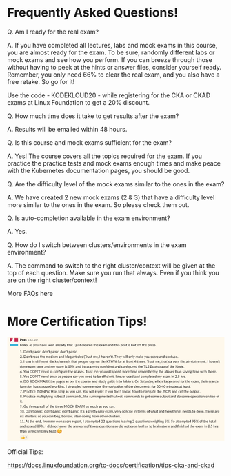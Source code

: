# Frequently Asked Questions!
Q. Am I ready for the real exam?

A. If you have completed all lectures, labs and mock exams in this course, you are almost ready for the exam. To be sure, randomly different labs or mock exams and see how you perform. If you can breeze through those without having to peek at the hints or answer files, consider yourself ready. Remember, you only need 66% to clear the real exam, and you also have a free retake. So go for it!



Use the code - KODEKLOUD20 - while registering for the CKA or CKAD exams at Linux Foundation to get a 20% discount.

Q. How much time does it take to get results after the exam?

A. Results will be emailed within 48 hours.



Q. Is this course and mock exams sufficient for the exam?

A. Yes! The course covers all the topics required for the exam. If you practice the practice tests and mock exams enough times and make peace with the Kubernetes documentation pages, you should be good.



Q. Are the difficulty level of the mock exams similar to the ones in the exam?

A. We have created 2 new mock exams (2 & 3) that have a difficulty level more similar to the ones in the exam. So please check them out.



Q. Is auto-completion available in the exam environment?

A. Yes.



Q. How do I switch between clusters/environments in the exam environment?

A. The command to switch to the right cluster/context will be given at the top of each question. Make sure you run that always. Even if you think you are on the right cluster/context!



More FAQs here




# More Certification Tips!

![01](certification-tips.png)

Official Tips:

https://docs.linuxfoundation.org/tc-docs/certification/tips-cka-and-ckad

